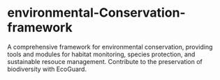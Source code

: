 # environmental-Conservation-framework

A comprehensive framework for environmental conservation, providing tools and modules for habitat monitoring, species protection, and sustainable resouce management. Contribute to the preservation of biodiversity with EcoGuard.

